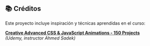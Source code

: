 ## 📚 Créditos

Este proyecto incluye inspiración y técnicas aprendidas en el curso:

**[Creative Advanced CSS & JavaScript Animations - 150 Projects](https://www.udemy.com/course/css-animation-transitions-and-transforms-creativity-course/)**  
*(Udemy, instructor Ahmed Sadek)*
